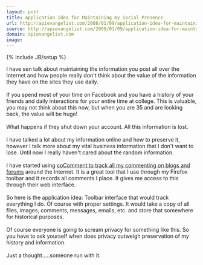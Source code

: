 ```yaml
---
layout: post
title: Application Idea for Maintaining my Social Presence
url: http://apievangelist.com/2008/01/09/application-idea-for-maintaining-my-social-presence/
source: http://apievangelist.com/2008/01/09/application-idea-for-maintaining-my-social-presence/
domain: apievangelist.com
image: 
---
```

{% include JB/setup %}<p>I have sen talk about maintaining the information you post all over the Internet and how people really don't think about the value of the information they have on the sites they use daily.<br /><br />If you spend most of your time on Facebook and you have a history of your friends and daily interactions for your entire time at college.   This is valuable, you may not think about this now, but when you are 35 and are looking back, the value will be huge!<br /><br />What happens if they shut down your account.  All this information is lost. <br /><br />I have talked a lot about my information online and how to preserve it, however I talk more about my vital business information that I don't want to lose.   Until now I really haven't cared about the random information.<br /><br />I have started using <a href="http://www.cocomment.com/">coComment to track all my commenting on blogs and forums</a> around the Internet.  It is a great tool that I use through my Firefox toolbar and it records all comments I place.  It gives me access to this through their web interface. <br /><br />So here is the application idea:  Toolbar interface that would track everything I do.  Of course with proper settings.  It would take a copy of all files, images, comments, messages, emails, etc. and store that somewhere for historical purposes. <br /><br />Of course everyone is going to scream privacy for something like this.  So you have to ask yourself when does privacy outweigh preservation of my history and information.<br /><br />Just a thought.....someone run with it.</p>
